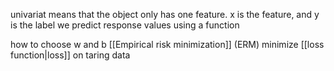 univariat means that the object only has one feature.
x is the feature, and y is the label
we predict response values using a function


how to choose w and b
	[[Empirical risk minimization]] (ERM) minimize [[loss function|loss]] on taring data

